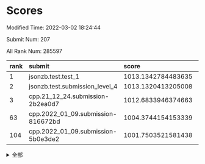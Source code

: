 # Scores

Modified Time: 2022-03-02 18:24:44

Submit Num: 207

All Rank Num: 285597

| rank |               submit               |       score        |       sigma        | pk_num |
| :--- | :--------------------------------- | :----------------- | :----------------- | :----- |
| 1    | jsonzb.test.test_1                 | 1013.1342784483635 | 0.8163096890733618 | 5515   |
| 2    | jsonzb.test.submission_level_4     | 1013.1320413205008 | 0.8344044240755883 | 5516   |
| 3    | cpp.21_12_24.submission-2b2ea0d7   | 1012.6833946374663 | 0.7702557999564476 | 5520   |
| 63   | cpp.2022_01_09.submission-816672bd | 1004.3744154153339 | 0.7198117004748851 | 5523   |
| 104  | cpp.2022_01_09.submission-5b0e3de2 | 1001.7503521581438 | 0.7020565011354312 | 5521   |


<details>
<summary>全部</summary>

| rank |                 submit                 |       score        |       sigma        | pk_num |
| :--- | :------------------------------------- | :----------------- | :----------------- | :----- |
| 1    | jsonzb.test.test_1                     | 1013.1342784483635 | 0.8163096890733618 | 5515   |
| 2    | jsonzb.test.submission_level_4         | 1013.1320413205008 | 0.8344044240755883 | 5516   |
| 3    | cpp.21_12_24.submission-2b2ea0d7       | 1012.6833946374663 | 0.7702557999564476 | 5520   |
| 4    | gobigger.level_3.submission_level_3_10 | 1011.4011729497253 | 0.7849596987769893 | 5519   |
| 5    | gobigger.level_3.submission_level_3_19 | 1011.3679673232405 | 0.7692319619423718 | 5519   |
| 6    | gobigger.level_3.submission_level_3_20 | 1011.280720600042  | 0.7795940804051333 | 5518   |
| 7    | gobigger.level_3.submission_level_3_1  | 1011.2675559603172 | 0.7696336236097561 | 5518   |
| 8    | gobigger.level_3.submission_level_3_12 | 1011.0104591954253 | 0.7938320456807868 | 5517   |
| 9    | gobigger.level_3.submission_level_3_7  | 1011.0050557977225 | 0.7829724061912048 | 5518   |
| 10   | gobigger.level_3.submission_level_3_42 | 1010.9656793042006 | 0.7540691119802704 | 5522   |
| 11   | gobigger.level_3.submission_level_3_32 | 1010.952204709567  | 0.7641529614618867 | 5516   |
| 12   | gobigger.level_3.submission_level_3_8  | 1010.9292156182759 | 0.8018186947760669 | 5524   |
| 13   | gobigger.level_3.submission_level_3_28 | 1010.8857420989269 | 0.7666107452329111 | 5516   |
| 14   | gobigger.level_3.submission_level_3_15 | 1010.8471630167209 | 0.7633190402349227 | 5514   |
| 15   | gobigger.level_3.submission_level_3_44 | 1010.7548336667977 | 0.7482911136811671 | 5516   |
| 16   | gobigger.level_3.submission_level_3_38 | 1010.7098635053841 | 0.7673797648806412 | 5517   |
| 17   | gobigger.level_3.submission_level_3_34 | 1010.6674888119265 | 0.7676687720619628 | 5523   |
| 18   | gobigger.level_3.submission_level_3_9  | 1010.6309773776521 | 0.7681633420927734 | 5519   |
| 19   | gobigger.level_3.submission_level_3_48 | 1010.603260372465  | 0.7675640372175382 | 5516   |
| 20   | gobigger.level_3.submission_level_3_35 | 1010.5682449506248 | 0.7791600198766674 | 5527   |
| 21   | gobigger.level_3.submission_level_3_14 | 1010.5182455305827 | 0.7431950928138601 | 5519   |
| 22   | gobigger.level_3.submission_level_3_5  | 1010.4948831534546 | 0.7880133060746475 | 5520   |
| 23   | gobigger.level_3.submission_level_3_27 | 1010.490825674715  | 0.7644292967953998 | 5518   |
| 24   | gobigger.level_3.submission_level_3_25 | 1010.4831048326067 | 0.7840981964952262 | 5520   |
| 25   | gobigger.level_3.submission_level_3_45 | 1010.4558925118587 | 0.7683924119690392 | 5515   |
| 26   | gobigger.level_3.submission_level_3_40 | 1010.4359543530999 | 0.7765031759055485 | 5521   |
| 27   | gobigger.level_3.submission_level_3_33 | 1010.3501164390818 | 0.7455936126118942 | 5520   |
| 28   | gobigger.level_3.submission_level_3_30 | 1010.327791185811  | 0.7694203892670254 | 5516   |
| 29   | gobigger.level_3.submission_level_3_13 | 1010.1342518993439 | 0.7660409258376343 | 5524   |
| 30   | gobigger.level_3.submission_level_3_24 | 1010.1029923567745 | 0.7375959059273662 | 5518   |
| 31   | gobigger.level_3.submission_level_3_11 | 1010.0715710344665 | 0.7615858343402911 | 5516   |
| 32   | gobigger.level_3.submission_level_3_16 | 1010.0390577073284 | 0.7456545744616039 | 5516   |
| 33   | gobigger.level_3.submission_level_3_49 | 1009.9427181296246 | 0.7549453173381969 | 5522   |
| 34   | gobigger.level_3.submission_level_3_31 | 1009.9399437025866 | 0.7518094897410769 | 5515   |
| 35   | gobigger.level_3.submission_level_3_26 | 1009.78867607807   | 0.7462671371315532 | 5524   |
| 36   | gobigger.level_3.submission_level_3_29 | 1009.6962671575516 | 0.7457606342689365 | 5509   |
| 37   | gobigger.level_3.submission_level_3_2  | 1009.6669164203566 | 0.7382454455976327 | 5521   |
| 38   | gobigger.level_3.submission_level_3_47 | 1009.6355860176307 | 0.7347952909486548 | 5516   |
| 39   | gobigger.level_3.submission_level_3_6  | 1009.5973637638988 | 0.7405034661243197 | 5513   |
| 40   | gobigger.level_3.submission_level_3_37 | 1009.5443414004111 | 0.7357728048373906 | 5515   |
| 41   | gobigger.level_3.submission_level_3_17 | 1009.3576793484663 | 0.7457033598369478 | 5522   |
| 42   | gobigger.level_3.submission_level_3_41 | 1009.3205486612952 | 0.753439680929315  | 5516   |
| 43   | gobigger.level_3.submission_level_3_0  | 1009.2316882120667 | 0.7411074270987099 | 5513   |
| 44   | gobigger.level_3.submission_level_3_22 | 1009.2287537170591 | 0.7584494582223743 | 5518   |
| 45   | gobigger.level_3.submission_level_3_39 | 1009.2083341973586 | 0.7536888919433783 | 5519   |
| 46   | gobigger.level_3.submission_level_3_36 | 1009.1873795681058 | 0.7562117771186926 | 5517   |
| 47   | gobigger.level_3.submission_level_3_4  | 1009.0731815539234 | 0.7575177674516885 | 5518   |
| 48   | gobigger.level_3.submission_level_3_3  | 1008.9317879696023 | 0.7459316001759142 | 5520   |
| 49   | gobigger.level_3.submission_level_3_23 | 1008.8985922212187 | 0.7652641545579416 | 5517   |
| 50   | gobigger.level_3.submission_level_3_43 | 1008.8782707881577 | 0.7351451560841546 | 5524   |
| 51   | gobigger.level_3.submission_level_3_21 | 1008.6296647705043 | 0.7483478951363001 | 5523   |
| 52   | gobigger.level_3.submission_level_3_18 | 1008.1503319111089 | 0.7605983545724786 | 5516   |
| 53   | gobigger.level_3.submission_level_3_46 | 1008.1109367085795 | 0.7438927010951577 | 5522   |
| 54   | gobigger.level_1.submission_level_1_39 | 1005.1442201116212 | 0.7202488850092258 | 5521   |
| 55   | gobigger.level_1.submission_level_1_33 | 1005.0454172724939 | 0.7036438547308441 | 5523   |
| 56   | gobigger.level_1.submission_level_1_4  | 1004.9128999759009 | 0.7164621880099858 | 5521   |
| 57   | gobigger.level_1.submission_level_1_31 | 1004.8251888465512 | 0.7273291517607191 | 5518   |
| 58   | gobigger.level_1.submission_level_1_43 | 1004.6727540349299 | 0.7281433095147102 | 5520   |
| 59   | gobigger.level_1.submission_level_1_47 | 1004.599402327769  | 0.7097698741949601 | 5520   |
| 60   | gobigger.level_1.submission_level_1_49 | 1004.5471243934402 | 0.7196975677287899 | 5519   |
| 61   | gobigger.level_1.submission_level_1_16 | 1004.4723531983988 | 0.7162425127155936 | 5517   |
| 62   | gobigger.level_1.submission_level_1_38 | 1004.4530196574256 | 0.7199327293318293 | 5516   |
| 63   | cpp.2022_01_09.submission-816672bd     | 1004.3744154153339 | 0.7198117004748851 | 5523   |
| 64   | gobigger.level_1.submission_level_1_22 | 1004.286045175965  | 0.7152406657309072 | 5512   |
| 65   | gobigger.level_1.submission_level_1_24 | 1004.1454666934078 | 0.7205517393025355 | 5518   |
| 66   | gobigger.level_1.submission_level_1_14 | 1003.9928568414781 | 0.7244425438171589 | 5522   |
| 67   | gobigger.level_1.submission_level_1_26 | 1003.9620412036429 | 0.7263470897541686 | 5514   |
| 68   | gobigger.level_1.submission_level_1_12 | 1003.9162701998423 | 0.7191362266077166 | 5521   |
| 69   | gobigger.level_1.submission_level_1_11 | 1003.8955922973034 | 0.7257038039817869 | 5517   |
| 70   | gobigger.level_1.submission_level_1_27 | 1003.7668998757197 | 0.7250694611657692 | 5519   |
| 71   | gobigger.level_1.submission_level_1_28 | 1003.5730820140534 | 0.7154381475626213 | 5519   |
| 72   | gobigger.level_1.submission_level_1_7  | 1003.5431985427957 | 0.7091638149492964 | 5520   |
| 73   | gobigger.level_1.submission_level_1_48 | 1003.4893557483313 | 0.710524824772302  | 5520   |
| 74   | gobigger.level_1.submission_level_1_37 | 1003.4734093570022 | 0.7166623418229937 | 5520   |
| 75   | gobigger.level_1.submission_level_1_19 | 1003.4401455328417 | 0.7273443527448876 | 5518   |
| 76   | gobigger.level_1.submission_level_1_15 | 1003.3914676076578 | 0.7135921537126492 | 5517   |
| 77   | gobigger.level_1.submission_level_1_46 | 1003.3841640915465 | 0.7104752192314281 | 5520   |
| 78   | gobigger.level_1.submission_level_1_44 | 1003.3828801120296 | 0.7269953275374885 | 5520   |
| 79   | gobigger.level_1.submission_level_1_20 | 1003.296459917224  | 0.7182345186320412 | 5521   |
| 80   | gobigger.level_1.submission_level_1_5  | 1003.289332224524  | 0.716163337268987  | 5516   |
| 81   | gobigger.level_1.submission_level_1_2  | 1003.2757790656265 | 0.722421758190539  | 5520   |
| 82   | gobigger.level_1.submission_level_1_10 | 1003.2584465225914 | 0.7222758509373535 | 5521   |
| 83   | gobigger.level_1.submission_level_1_8  | 1003.2449498474965 | 0.7126696808573336 | 5513   |
| 84   | gobigger.level_1.submission_level_1_32 | 1003.2382328618575 | 0.713519968413071  | 5517   |
| 85   | gobigger.level_1.submission_level_1_0  | 1003.2107408573038 | 0.707169240691345  | 5524   |
| 86   | gobigger.level_1.submission_level_1_9  | 1003.2007156652492 | 0.722596668154688  | 5512   |
| 87   | gobigger.level_1.submission_level_1_29 | 1003.1336069384182 | 0.7319378086781348 | 5519   |
| 88   | gobigger.level_1.submission_level_1_25 | 1002.9644363973313 | 0.7151761829226913 | 5529   |
| 89   | gobigger.level_1.submission_level_1_1  | 1002.9189424626737 | 0.7226530693198557 | 5520   |
| 90   | gobigger.level_1.submission_level_1_18 | 1002.8852273831552 | 0.7144045087948179 | 5518   |
| 91   | gobigger.level_1.submission_level_1_30 | 1002.8484652590705 | 0.7051239218447758 | 5519   |
| 92   | gobigger.level_1.submission_level_1_45 | 1002.7941513752268 | 0.720269193976255  | 5520   |
| 93   | gobigger.level_1.submission_level_1_6  | 1002.7924832830787 | 0.705070663519709  | 5521   |
| 94   | gobigger.level_1.submission_level_1_35 | 1002.7416923858999 | 0.7171683014985314 | 5518   |
| 95   | gobigger.level_1.submission_level_1_23 | 1002.6550819809694 | 0.7290679981828151 | 5524   |
| 96   | gobigger.level_1.submission_level_1_42 | 1002.6278422638877 | 0.7156077031040359 | 5520   |
| 97   | gobigger.level_1.submission_level_1_17 | 1002.6056541119816 | 0.7227813981468321 | 5515   |
| 98   | gobigger.level_1.submission_level_1_34 | 1002.5476014646712 | 0.7102578583347235 | 5514   |
| 99   | gobigger.level_1.submission_level_1_3  | 1002.3302264908066 | 0.7176087974559532 | 5518   |
| 100  | gobigger.level_1.submission_level_1_40 | 1002.3215941729394 | 0.7147458487491448 | 5523   |
| 101  | gobigger.level_1.submission_level_1_13 | 1002.2913602733619 | 0.7098532701728814 | 5520   |
| 102  | gobigger.level_1.submission_level_1_36 | 1001.9396074947699 | 0.702402158453329  | 5515   |
| 103  | gobigger.level_1.submission_level_1_41 | 1001.835683002481  | 0.7191636955772392 | 5521   |
| 104  | cpp.2022_01_09.submission-5b0e3de2     | 1001.7503521581438 | 0.7020565011354312 | 5521   |
| 105  | gobigger.level_1.submission_level_1_21 | 1001.4348738142444 | 0.7121231382140155 | 5519   |
| 106  | gobigger.random.submission_random_39   | 997.4106692171362  | 0.7075031774620455 | 5520   |
| 107  | gobigger.random.submission_random_13   | 997.3087837212788  | 0.703503635211732  | 5518   |
| 108  | gobigger.random.submission_random_11   | 997.2513786030639  | 0.7020807797844969 | 5519   |
| 109  | gobigger.random.submission_random_19   | 997.1648622897841  | 0.7005823365580911 | 5517   |
| 110  | gobigger.random.submission_random_45   | 997.1516450169672  | 0.7065832253448755 | 5515   |
| 111  | gobigger.random.submission_random_40   | 997.0871202820231  | 0.7010705975834676 | 5524   |
| 112  | gobigger.random.submission_random_44   | 996.7542407986112  | 0.711356891350629  | 5514   |
| 113  | gobigger.random.submission_random_14   | 996.561026144749   | 0.7144799999851094 | 5523   |
| 114  | gobigger.random.submission_random_18   | 996.5414288703942  | 0.7109568452483738 | 5519   |
| 115  | gobigger.random.submission_random_9    | 996.517118169053   | 0.7249221220466362 | 5518   |
| 116  | gobigger.random.submission_random_28   | 996.5129253357296  | 0.708122395886853  | 5513   |
| 117  | gobigger.random.submission_random_22   | 996.3637950213721  | 0.7113596051637093 | 5520   |
| 118  | gobigger.random.submission_random_0    | 996.3456496039668  | 0.7163807345863049 | 5521   |
| 119  | gobigger.random.submission_random_24   | 996.3153777985273  | 0.7116882705047788 | 5520   |
| 120  | gobigger.random.submission_random_34   | 996.3113380888569  | 0.6982141501380856 | 5523   |
| 121  | gobigger.random.submission_random_12   | 996.2981837774146  | 0.7130449795008305 | 5519   |
| 122  | gobigger.random.submission_random_5    | 996.1876930611724  | 0.7123099330430255 | 5516   |
| 123  | gobigger.random.submission_random_33   | 996.1869280518576  | 0.7103112893830337 | 5515   |
| 124  | gobigger.random.submission_random_38   | 996.1679873763726  | 0.7167505758957747 | 5517   |
| 125  | gobigger.random.submission_random_29   | 996.0413259600018  | 0.7127477626064113 | 5518   |
| 126  | gobigger.random.submission_random_10   | 996.0103869734374  | 0.7132023970266603 | 5514   |
| 127  | gobigger.random.submission_random_49   | 995.9906181865937  | 0.7256031834191075 | 5519   |
| 128  | gobigger.random.submission_random_43   | 995.9722865363744  | 0.6936665668853041 | 5520   |
| 129  | gobigger.random.submission_random_7    | 995.917252590816   | 0.7078355595145703 | 5518   |
| 130  | gobigger.random.submission_random_31   | 995.8481177551312  | 0.7114024148605246 | 5523   |
| 131  | gobigger.random.submission_random_26   | 995.8303456417685  | 0.7121422282288998 | 5519   |
| 132  | gobigger.random.submission_random_17   | 995.8178340351699  | 0.7183413908957004 | 5518   |
| 133  | gobigger.random.submission_random_30   | 995.8167975124404  | 0.7043360305272675 | 5521   |
| 134  | gobigger.random.submission_random_25   | 995.8113117621073  | 0.7006985902569852 | 5517   |
| 135  | gobigger.random.submission_random_46   | 995.7977000935177  | 0.7179547390054101 | 5521   |
| 136  | gobigger.random.submission_random_23   | 995.775746198244   | 0.7156455879868981 | 5518   |
| 137  | gobigger.random.submission_random_15   | 995.7416036522658  | 0.7154958797065225 | 5514   |
| 138  | gobigger.random.submission_random_37   | 995.6945319163685  | 0.7080830622551696 | 5518   |
| 139  | gobigger.random.submission_random_16   | 995.6931942569122  | 0.7042925592527569 | 5519   |
| 140  | gobigger.random.submission_random_20   | 995.6790984649581  | 0.7116464366885721 | 5521   |
| 141  | gobigger.random.submission_random_2    | 995.5862123535087  | 0.702275623363351  | 5524   |
| 142  | gobigger.random.submission_random_32   | 995.5406161141809  | 0.7020173203762816 | 5522   |
| 143  | gobigger.random.submission_random_6    | 995.4939632083882  | 0.7145109939466736 | 5524   |
| 144  | gobigger.random.submission_random_27   | 995.4163862263655  | 0.708565880075037  | 5521   |
| 145  | gobigger.random.submission_random_21   | 995.386031451557   | 0.7090568220860556 | 5515   |
| 146  | gobigger.random.submission_random_36   | 995.3839844668144  | 0.7031104369310066 | 5517   |
| 147  | gobigger.random.submission_random_48   | 995.2730709033717  | 0.711425381233357  | 5520   |
| 148  | gobigger.random.submission_random_3    | 995.2212972183619  | 0.7103120309836526 | 5520   |
| 149  | gobigger.random.submission_random_42   | 995.2200244183825  | 0.7044193727771525 | 5520   |
| 150  | gobigger.random.submission_random_47   | 995.2082457967374  | 0.7023620693377568 | 5519   |
| 151  | gobigger.random.submission_random_1    | 995.0782567027322  | 0.7156560400422346 | 5517   |
| 152  | gobigger.random.submission_random_8    | 995.0696536756011  | 0.7226507638005699 | 5518   |
| 153  | gobigger.random.submission_random_4    | 995.0398240967012  | 0.7249880916740071 | 5521   |
| 154  | gobigger.level_2.submission_level_2_24 | 994.8281659748721  | 0.7226757422654495 | 5520   |
| 155  | gobigger.random.submission_random_41   | 994.5816732568233  | 0.7209496224063402 | 5521   |
| 156  | gobigger.random.submission_random_35   | 994.3623443020408  | 0.7242736298930555 | 5521   |
| 157  | gobigger.level_2.submission_level_2_12 | 993.5328500181531  | 0.7365045229249472 | 5512   |
| 158  | gobigger.level_2.submission_level_2_20 | 993.3812815928441  | 0.7369651573259411 | 5520   |
| 159  | gobigger.level_2.submission_level_2_4  | 993.3053091766685  | 0.7498892700911604 | 5520   |
| 160  | gobigger.level_2.submission_level_2_40 | 993.1508448083756  | 0.7407405421434788 | 5521   |
| 161  | gobigger.level_2.submission_level_2_8  | 993.1047770968803  | 0.7299951978740511 | 5518   |
| 162  | gobigger.level_2.submission_level_2_37 | 992.9848677271926  | 0.7409322620977592 | 5518   |
| 163  | gobigger.level_2.submission_level_2_19 | 992.8469288819673  | 0.7489098278198533 | 5517   |
| 164  | gobigger.level_2.submission_level_2_25 | 992.8312459381791  | 0.7628026884290241 | 5519   |
| 165  | gobigger.level_2.submission_level_2_27 | 992.6389588466387  | 0.7474370678883825 | 5522   |
| 166  | gobigger.level_2.submission_level_2_21 | 992.6219919510913  | 0.7483593117566366 | 5517   |
| 167  | gobigger.level_2.submission_level_2_49 | 992.5763932856069  | 0.7416135810459943 | 5519   |
| 168  | gobigger.level_2.submission_level_2_11 | 992.4973465709569  | 0.7358127205681259 | 5515   |
| 169  | gobigger.level_2.submission_level_2_47 | 992.4386092190849  | 0.7237914552267956 | 5517   |
| 170  | gobigger.level_2.submission_level_2_2  | 992.423205213027   | 0.7278047950496385 | 5522   |
| 171  | gobigger.level_2.submission_level_2_38 | 992.4016554136845  | 0.7497957162653758 | 5518   |
| 172  | gobigger.level_2.submission_level_2_23 | 992.3123392218284  | 0.75328813532929   | 5520   |
| 173  | gobigger.level_2.submission_level_2_10 | 992.1862271980914  | 0.7434366342310419 | 5517   |
| 174  | gobigger.level_2.submission_level_2_15 | 992.1577387117381  | 0.7314755085714253 | 5514   |
| 175  | gobigger.level_2.submission_level_2_41 | 992.1526267130705  | 0.7474101783253777 | 5519   |
| 176  | gobigger.level_2.submission_level_2_30 | 992.1282695226163  | 0.7281122103354365 | 5521   |
| 177  | gobigger.level_2.submission_level_2_48 | 992.0780369920889  | 0.7252396438258305 | 5519   |
| 178  | gobigger.level_2.submission_level_2_42 | 991.9758706248574  | 0.7423624604079759 | 5523   |
| 179  | gobigger.level_2.submission_level_2_7  | 991.9536612844686  | 0.7426284214897588 | 5523   |
| 180  | gobigger.level_2.submission_level_2_0  | 991.8801762663325  | 0.757051938338808  | 5520   |
| 181  | gobigger.level_2.submission_level_2_32 | 991.8570366876347  | 0.761460804879466  | 5518   |
| 182  | gobigger.level_2.submission_level_2_35 | 991.8485658779581  | 0.7402449556945561 | 5516   |
| 183  | gobigger.level_2.submission_level_2_18 | 991.8062011610693  | 0.7454353000786711 | 5522   |
| 184  | gobigger.level_2.submission_level_2_6  | 991.759743692061   | 0.7486208748167333 | 5519   |
| 185  | gobigger.level_2.submission_level_2_34 | 991.7595127551322  | 0.7820765274510549 | 5522   |
| 186  | gobigger.level_2.submission_level_2_17 | 991.7345730835516  | 0.7540042355663928 | 5519   |
| 187  | gobigger.level_2.submission_level_2_28 | 991.6784274165964  | 0.7440307444516648 | 5519   |
| 188  | gobigger.level_2.submission_level_2_22 | 991.6086767788861  | 0.7494362793087698 | 5521   |
| 189  | gobigger.level_2.submission_level_2_44 | 991.566857699232   | 0.7635379130193175 | 5515   |
| 190  | gobigger.level_2.submission_level_2_29 | 991.5570913202978  | 0.7518602037560025 | 5522   |
| 191  | gobigger.level_2.submission_level_2_14 | 991.4727138681023  | 0.7521027632505392 | 5523   |
| 192  | gobigger.level_2.submission_level_2_43 | 991.4656769822512  | 0.7475880131660454 | 5519   |
| 193  | gobigger.level_2.submission_level_2_9  | 991.3444918785259  | 0.7476693230820874 | 5521   |
| 194  | gobigger.level_2.submission_level_2_45 | 991.1991082711539  | 0.7633805581920795 | 5515   |
| 195  | gobigger.level_2.submission_level_2_31 | 991.143110820244   | 0.761303059779727  | 5517   |
| 196  | gobigger.level_2.submission_level_2_36 | 991.0847952313184  | 0.753840322976627  | 5514   |
| 197  | gobigger.level_2.submission_level_2_46 | 991.0293980217116  | 0.7671208642615748 | 5514   |
| 198  | gobigger.level_2.submission_level_2_13 | 990.9477735162526  | 0.7576991334275096 | 5519   |
| 199  | gobigger.level_2.submission_level_2_33 | 990.9261309923336  | 0.748319835738002  | 5516   |
| 200  | gobigger.level_2.submission_level_2_3  | 990.8005098879305  | 0.7542017058882506 | 5521   |
| 201  | gobigger.level_2.submission_level_2_39 | 990.6145533022146  | 0.7529981115753688 | 5521   |
| 202  | gobigger.level_2.submission_level_2_16 | 990.5822225089358  | 0.7588658587643047 | 5519   |
| 203  | gobigger.level_2.submission_level_2_1  | 990.4746685076867  | 0.757123670286968  | 5517   |
| 204  | gobigger.level_2.submission_level_2_5  | 990.3975647303785  | 0.7669628069457881 | 5522   |
| 205  | gobigger.level_2.submission_level_2_26 | 989.8962708684422  | 0.7804792631799826 | 5518   |
| 206  | gobigger.none.submission_none_0        | 976.9373356276047  | 1.3567235570574916 | 5518   |
| 207  | gobigger.none.submission_none_1        | 975.2633069191498  | 1.5354033084524528 | 5518   |

</details>